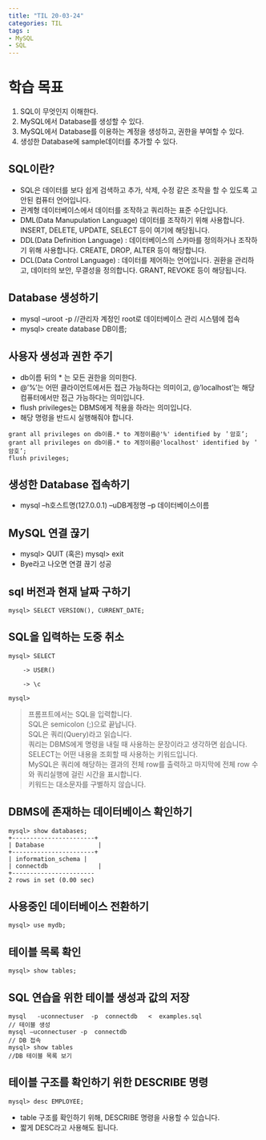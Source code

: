 ```yaml
---
title: "TIL 20-03-24"
categories: TIL
tags :
- MySQL
- SQL
---
```

# 학습 목표
1. SQL이 무엇인지 이해한다.  
2. MySQL에서 Database를 생성할 수 있다.  
3. MySQL에서 Database를 이용하는 계정을 생성하고, 권한을 부여할 수 있다.  
4. 생성한 Database에 sample데이터를 추가할 수 있다.  


## SQL이란?
* SQL은 데이터를 보다 쉽게 검색하고 추가, 삭제, 수정 같은 조작을 할 수 있도록 고안된 컴퓨터 언어입니다.
* 관계형 데이터베이스에서 데이터를 조작하고 쿼리하는 표준 수단입니다.
* DML(Data Manupulation Language) 데이터를 조작하기 위해 사용합니다. INSERT, DELETE, UPDATE, SELECT 등이 여기에 해당됩니다.
* DDL(Data Definition Language) : 데이터베이스의 스카마를 정의하거나 조작하기 위해 사용합니다.
	CREATE, DROP, ALTER 등이 해당합니다.
* DCL(Data Control Language) : 데이터를 제어하는 언어입니다. 권환을 관리하고, 데이터의 보안, 무결성을 정의합니다. 
	GRANT, REVOKE 등이 해당됩니다.


## Database 생성하기
- mysql –uroot  -p	//관리자 계정인 root로 데이터베이스 관리 시스템에 접속
- mysql> create database DB이름;


## 사용자 생성과 권한 주기
* db이름 뒤의 * 는 모든 권한을 의미한다.
* @’%’는 어떤 클라이언트에서든 접근 가능하다는 의미이고, @’localhost’는 해당 컴퓨터에서만 접근 가능하다는 의미입니다.
* flush privileges는 DBMS에게 적용을 하라는 의미입니다.
* 해당 명령을 반드시 실행해줘야 합니다.

```
grant all privileges on db이름.* to 계정이름@'%' identified by ＇암호’;  
grant all privileges on db이름.* to 계정이름@'localhost' identified by ＇암호’;   
flush privileges;
```

## 생성한 Database 접속하기
* mysql –h호스트명(127.0.0.1) –uDB계정명 –p 데이터베이스이름


## MySQL 연결 끊기
* mysql> QUIT (혹은) mysql> exit
* Bye라고 나오면 연결 끊기 성공


## sql 버전과 현재 날짜 구하기
```
mysql> SELECT VERSION(), CURRENT_DATE;
```


## SQL을 입력하는 도중 취소
```
mysql> SELECT

    -> USER()

    -> \c

mysql>
```

>프롬프트에서는 SQL을 입력합니다.  
>SQL은 semicolon (;)으로 끝납니다.  
>SQL은 쿼리(Query)라고 읽습니다.  
>쿼리는 DBMS에게 명령을 내릴 때 사용하는 문장이라고 생각하면 쉽습니다.  
>SELECT는 어떤 내용을 조회할 때 사용하는 키워드입니다.  
>MySQL은 쿼리에 해당하는 결과의 전체 row를 출력하고 마지막에 전체 row 수와 쿼리실행에 걸린 시간을 표시합니다.  
>키워드는 대소문자를 구별하지 않습니다.  


## DBMS에 존재하는 데이터베이스 확인하기
```
mysql> show databases;
+-----------------------+
| Database               |
+-----------------------+
| information_schema |
| connectdb              |
+-----------------------
2 rows in set (0.00 sec)
```


## 사용중인 데이터베이스 전환하기
```
mysql> use mydb;
```


## 테이블 목록 확인
```
mysql> show tables;
```


## SQL 연습을 위한 테이블 생성과 값의 저장
```
mysql   -uconnectuser  -p  connectdb   <  examples.sql
// 테이블 생성
mysql –uconnectuser -p  connectdb
// DB 접속
mysql> show tables
//DB 테이블 목록 보기
```


## 테이블 구조를 확인하기 위한 DESCRIBE 명령
```
mysql> desc EMPLOYEE;
```
* table 구조를 확인하기 위해,  DESCRIBE 명령을 사용할 수 있습니다.
* 짧게 DESC라고 사용해도 됩니다.



